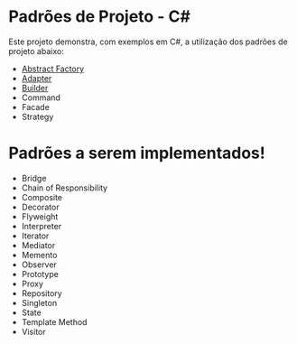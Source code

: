 # Padrões de Projeto - C#

Este projeto demonstra, com exemplos em C#, a utilização dos padrões de projeto abaixo:

  - [Abstract Factory][pgfactory]
  - [Adapter][pgadapter]
  - [Builder][pgbuilder]
  - Command
  - Facade
  - Strategy

# Padrões a serem implementados!

  - Bridge
  - Chain of Responsibility
  - Composite
  - Decorator
  - Flyweight
  - Interpreter
  - Iterator
  - Mediator
  - Memento
  - Observer
  - Prototype
  - Proxy
  - Repository
  - Singleton
  - State
  - Template Method
  - Visitor



[pgfactory]:<./factory.md>
[pgbuilder]:<./builder.md>
[pgadapter]:<./adapter.md>
